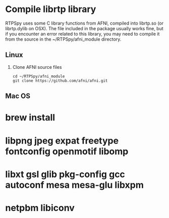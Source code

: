 # Compile librtp library
RTPSpy uses some C library functions from AFNI, compiled into librtp.so (or librtp.dylib on OSX). The file included in the package usually works fine, but if you encounter an error related to this library, you may need to compile it from the source in the ~/RTPSpy/afni_module directory.

## Linux
1. Clone AFNI source files
   ```
   cd ~/RTPSpy/afni_module
   git clone https://github.com/afni/afni.git

## Mac OS

#  brew install
#    libpng jpeg expat freetype fontconfig openmotif libomp
#    libxt gsl glib pkg-config gcc autoconf mesa mesa-glu libxpm
#	 netpbm libiconv
